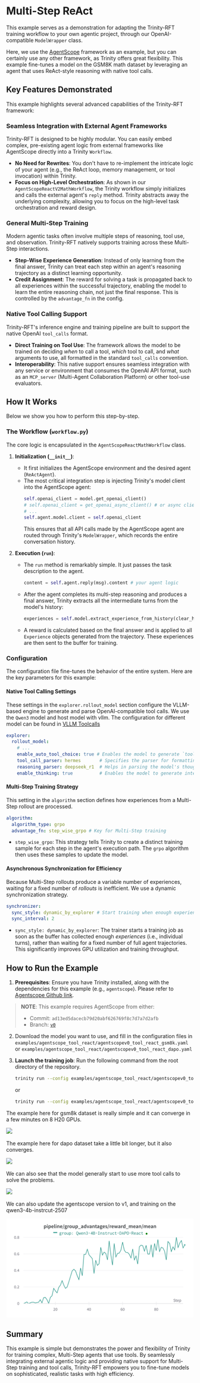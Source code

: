 
# Multi-Step ReAct

This example serves as a demonstration for adapting the Trinity-RFT training workflow to your own agentic project, through our OpenAI-compatible `ModelWrapper` class.

Here, we use the [AgentScope](https://github.com/modelscope/agentscope) framework as an example, but you can certainly use any other framework, as Trinity offers great flexibility. This example fine-tunes a model on the GSM8K math dataset by leveraging an agent that uses ReAct-style reasoning with native tool calls.

## Key Features Demonstrated

This example highlights several advanced capabilities of the Trinity-RFT framework:

### Seamless Integration with External Agent Frameworks
Trinity-RFT is designed to be highly modular. You can easily embed complex, pre-existing agent logic from external frameworks like AgentScope directly into a Trinity `Workflow`.

- **No Need for Rewrites**: You don't have to re-implement the intricate logic of your agent (e.g., the ReAct loop, memory management, or tool invocation) within Trinity.
- **Focus on High-Level Orchestration**: As shown in our `AgentScopeReactV2MathWorkflow`, the Trinity workflow simply initializes and calls the external agent's `reply` method. Trinity abstracts away the underlying complexity, allowing you to focus on the high-level task orchestration and reward design.

### General Multi-Step Training
Modern agentic tasks often involve multiple steps of reasoning, tool use, and observation. Trinity-RFT natively supports training across these Multi-Step interactions.

- **Step-Wise Experience Generation**: Instead of only learning from the final answer, Trinity can treat each step within an agent's reasoning trajectory as a distinct learning opportunity.
- **Credit Assignment**: The reward for solving a task is propagated back to all experiences within the successful trajectory, enabling the model to learn the entire reasoning chain, not just the final response. This is controlled by the `advantage_fn` in the config.

### Native Tool Calling Support
Trinity-RFT's inference engine and training pipeline are built to support the native OpenAI `tool_calls` format.

- **Direct Training on Tool Use**: The framework allows the model to be trained on deciding *when* to call a tool, *which* tool to call, and *what* arguments to use, all formatted in the standard `tool_calls` convention.
- **Interoperability**: This native support ensures seamless integration with any service or environment that consumes the OpenAI API format, such as an `MCP_server` (Multi-Agent Collaboration Platform) or other tool-use evaluators.

## How It Works

Below we show you how to perform this step-by-step.

### The Workflow (`workflow.py`)

The core logic is encapsulated in the `AgentScopeReactMathWorkflow` class.

1.  **Initialization (`__init__`)**:
    - It first initializes the AgentScope environment and the desired agent (`ReActAgent`).
    - The most critical integration step is injecting Trinity's model client into the AgentScope agent:
      ```python
      self.openai_client = model.get_openai_client()
      # self.openai_client = get_openai_async_client() # or async client depend on whether you are using async openai client
      # ...
      self.agent.model.client = self.openai_client
      ```
      This ensures that all API calls made by the AgentScope agent are routed through Trinity's `ModelWrapper`, which records the entire conversation history.

2.  **Execution (`run`)**:
    - The `run` method is remarkably simple. It just passes the task description to the agent.
      ```python
      content = self.agent.reply(msg).content # your agent logic
      ```
    - After the agent completes its multi-step reasoning and produces a final answer, Trinity extracts all the intermediate turns from the model's history:
      ```python
      experiences = self.model.extract_experience_from_history(clear_history=True)
      ```
    - A reward is calculated based on the final answer and is applied to all `Experience` objects generated from the trajectory. These experiences are then sent to the buffer for training.

### Configuration

The configuration file fine-tunes the behavior of the entire system. Here are the key parameters for this example:

#### Native Tool Calling Settings

These settings in the `explorer.rollout_model` section configure the VLLM-based engine to generate and parse OpenAI-compatible tool calls.
We use the `Qwen3` model and host model with vllm. The configuration for different model can be found in [VLLM Toolcalls](https://docs.vllm.ai/en/stable/features/tool_calling.html#qwen-models)


```yaml
explorer:
  rollout_model:
    # ...
    enable_auto_tool_choice: true # Enables the model to generate `tool_calls`
    tool_call_parser: hermes       # Specifies the parser for formatting tool call outputs
    reasoning_parser: deepseek_r1  # Helps in parsing the model's thought process
    enable_thinking: true          # Enables the model to generate intermediate "thoughts"
```

#### Multi-Step Training Strategy

This setting in the `algorithm` section defines how experiences from a Multi-Step rollout are processed.

```yaml
algorithm:
  algorithm_type: grpo
  advantage_fn: step_wise_grpo # Key for Multi-Step training
```
-   `step_wise_grpo`: This strategy tells Trinity to create a distinct training sample for each step in the agent's execution path. The `grpo` algorithm then uses these samples to update the model.

#### Asynchronous Synchronization for Efficiency

Because Multi-Step rollouts produce a variable number of experiences, waiting for a fixed number of *rollouts* is inefficient. We use a dynamic synchronization strategy.

```yaml
synchronizer:
  sync_style: dynamic_by_explorer # Start training when enough experiences are ready
  sync_interval: 2
```
-   `sync_style: dynamic_by_explorer`: The trainer starts a training job as soon as the buffer has collected enough *experiences* (i.e., individual turns), rather than waiting for a fixed number of full agent trajectories. This significantly improves GPU utilization and training throughput.

## How to Run the Example

1.  **Prerequisites**: Ensure you have Trinity installed, along with the dependencies for this example (e.g., `agentscope`). Please refer to [Agentscope Github link](https://github.com/agentscope-ai/agentscope/tree/v0).

> **NOTE**: This example requires AgentScope from either:
>  - Commit: `ad13ed5dacecb79d20abf626769f8c7d7a7d2afb`
>  - Branch: [`v0`](https://github.com/agentscope-ai/agentscope/tree/v0)

2. Download the model you want to use, and fill in the configuration files in `examples/agentscope_tool_react/agentscopev0_tool_react_gsm8k.yaml` or `examples/agentscope_tool_react/agentscopev0_tool_react_dapo.yaml`

3.  **Launch the training job**: Run the following command from the root directory of the repository.

    ```bash
    trinity run --config examples/agentscope_tool_react/agentscopev0_tool_react_gsm8k.yaml
    ```

    or

    ```bash
    trinity run --config examples/agentscope_tool_react/agentscopev0_tool_react_dapo.yaml
    ```


The example here for gsm8k dataset is really simple and it can converge in a few minutes on 8 H20 GPUs.

![](../../assets/agentscope_gsm8k_reward.png)

The example here for dapo dataset take a little bit longer, but it also converges.

![](../../assets/agentscope_dapo_reward.png)

We can also see that the model generally start to use more tool calls to solve the problems.

![](../../assets/agentscope_dapo_turns.png)

We can also update the agentscope version to v1, and training on the qwen3-4b-instrcut-2507

![](../../assets/agentscope_dapo_qwen3-4B_reward.png)

## Summary

This example is simple but demonstrates the power and flexibility of Trinity for training complex, Multi-Step agents that use tools. By seamlessly integrating external agentic logic and providing native support for Multi-Step training and tool calls, Trinity-RFT empowers you to fine-tune models on sophisticated, realistic tasks with high efficiency.
